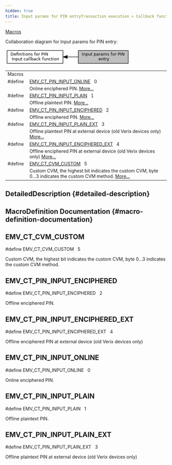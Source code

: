 ```yaml
---
hidden: true
title: Input params for PIN entryTransaction execution » Callback functions » Definitions for PIN Input callback function
---
```


[Macros](#define-members)

Collaboration diagram for Input params for PIN entry:

![](group___a_d_k___p_i_n___i_n_p_u_t.png)

|  |  |
|----|----|
| Macros |  |
| #define  | [EMV_CT_PIN_INPUT_ONLINE](#ga6e50037ec9acfb5dc5af7e8738ce3f12)   0 |
|   | Online enciphered PIN. [More\...](#ga6e50037ec9acfb5dc5af7e8738ce3f12)<br/> |
| #define  | [EMV_CT_PIN_INPUT_PLAIN](#ga5e82e9ba31d25d95371f61030d0132b2)   1 |
|   | Offline plaintext PIN. [More\...](#ga5e82e9ba31d25d95371f61030d0132b2)<br/> |
| #define  | [EMV_CT_PIN_INPUT_ENCIPHERED](#gaf2bc706ea385477040fc5fa2a0b272c2)   2 |
|   | Offline enciphered PIN. [More\...](#gaf2bc706ea385477040fc5fa2a0b272c2)<br/> |
| #define  | [EMV_CT_PIN_INPUT_PLAIN_EXT](#gabd2fa8d295e9f978983a061974de8e1e)   3 |
|   | Offline plaintext PIN at external device (old Verix devices only) [More\...](#gabd2fa8d295e9f978983a061974de8e1e)<br/> |
| #define  | [EMV_CT_PIN_INPUT_ENCIPHERED_EXT](#ga9822d5331d14c0b6c81a3f1f9519fe6c)   4 |
|   | Offline enciphered PIN at external device (old Verix devices only) [More\...](#ga9822d5331d14c0b6c81a3f1f9519fe6c)<br/> |
| #define  | [EMV_CT_CVM_CUSTOM](#ga370e1133a282c765ec9f12605b172e3a)   5 |
|   | Custom CVM, the highest bit indicates the custom CVM, byte 0\...3 indicates the custom CVM method. [More\...](#ga370e1133a282c765ec9f12605b172e3a)<br/> |

## DetailedDescription {#detailed-description}

## MacroDefinition Documentation {#macro-definition-documentation}

## EMV_CT_CVM_CUSTOM <a href="#ga370e1133a282c765ec9f12605b172e3a" id="ga370e1133a282c765ec9f12605b172e3a"></a>

<p>#define EMV_CT_CVM_CUSTOM   5</p>

Custom CVM, the highest bit indicates the custom CVM, byte 0\...3 indicates the custom CVM method.

## EMV_CT_PIN_INPUT_ENCIPHERED <a href="#gaf2bc706ea385477040fc5fa2a0b272c2" id="gaf2bc706ea385477040fc5fa2a0b272c2"></a>

<p>#define EMV_CT_PIN_INPUT_ENCIPHERED   2</p>

Offline enciphered PIN.

## EMV_CT_PIN_INPUT_ENCIPHERED_EXT <a href="#ga9822d5331d14c0b6c81a3f1f9519fe6c" id="ga9822d5331d14c0b6c81a3f1f9519fe6c"></a>

<p>#define EMV_CT_PIN_INPUT_ENCIPHERED_EXT   4</p>

Offline enciphered PIN at external device (old Verix devices only)

## EMV_CT_PIN_INPUT_ONLINE <a href="#ga6e50037ec9acfb5dc5af7e8738ce3f12" id="ga6e50037ec9acfb5dc5af7e8738ce3f12"></a>

<p>#define EMV_CT_PIN_INPUT_ONLINE   0</p>

Online enciphered PIN.

## EMV_CT_PIN_INPUT_PLAIN <a href="#ga5e82e9ba31d25d95371f61030d0132b2" id="ga5e82e9ba31d25d95371f61030d0132b2"></a>

<p>#define EMV_CT_PIN_INPUT_PLAIN   1</p>

Offline plaintext PIN.

## EMV_CT_PIN_INPUT_PLAIN_EXT <a href="#gabd2fa8d295e9f978983a061974de8e1e" id="gabd2fa8d295e9f978983a061974de8e1e"></a>

<p>#define EMV_CT_PIN_INPUT_PLAIN_EXT   3</p>

Offline plaintext PIN at external device (old Verix devices only)
